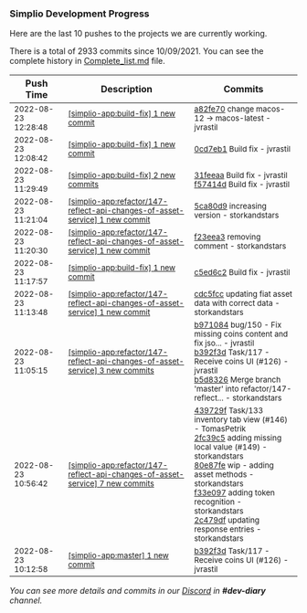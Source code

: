 
### Simplio Development Progress

Here are the last 10 pushes to the projects we are currently working.

There is a total of 2933 commits since 10/09/2021. You can see the complete history in
 [Complete_list.md](Complete_list.md) file.

| Push Time | Description | Commits |
| --- | --- | --- |
| <sub>2022-08-23 12:28:48</sub> | <sub>[[simplio-app:build\-fix] 1 new commit](https://github.com/SimplioOfficial/simplio-app/commit/a82fe70e597e661aba387bcfd220a149873895cd)</sub> | <sub>[a82fe70](https://github.com/SimplioOfficial/simplio-app/commit/a82fe70e597e661aba387bcfd220a149873895cd) change macos-12 -> macos-latest - jvrastil</sub> |
| <sub>2022-08-23 12:08:42</sub> | <sub>[[simplio-app:build\-fix] 1 new commit](https://github.com/SimplioOfficial/simplio-app/commit/0cd7eb11df3b5483d9ac65cefa8636293c9ed042)</sub> | <sub>[0cd7eb1](https://github.com/SimplioOfficial/simplio-app/commit/0cd7eb11df3b5483d9ac65cefa8636293c9ed042) Build fix - jvrastil</sub> |
| <sub>2022-08-23 11:29:49</sub> | <sub>[[simplio-app:build\-fix] 2 new commits](https://github.com/SimplioOfficial/simplio-app/compare/c5ed6c243469...f57414dadd37)</sub> | <sub>[31feeaa](https://github.com/SimplioOfficial/simplio-app/commit/31feeaa5452c084e8e83e0bd78d88f4ac8396544) Build fix - jvrastil<br>[f57414d](https://github.com/SimplioOfficial/simplio-app/commit/f57414dadd37aabb620725a252188feda9909b95) Build fix - jvrastil</sub> |
| <sub>2022-08-23 11:21:04</sub> | <sub>[[simplio-app:refactor/147\-reflect\-api\-changes\-of\-asset\-service] 1 new commit](https://github.com/SimplioOfficial/simplio-app/commit/5ca80d9a3c7d3cde526d1559d1ac2f93b0946711)</sub> | <sub>[5ca80d9](https://github.com/SimplioOfficial/simplio-app/commit/5ca80d9a3c7d3cde526d1559d1ac2f93b0946711) increasing version - storkandstars</sub> |
| <sub>2022-08-23 11:20:30</sub> | <sub>[[simplio-app:refactor/147\-reflect\-api\-changes\-of\-asset\-service] 1 new commit](https://github.com/SimplioOfficial/simplio-app/commit/f23eea371b2f4b6a0f7bcd92dbc5661214c5051f)</sub> | <sub>[f23eea3](https://github.com/SimplioOfficial/simplio-app/commit/f23eea371b2f4b6a0f7bcd92dbc5661214c5051f) removing comment - storkandstars</sub> |
| <sub>2022-08-23 11:17:57</sub> | <sub>[[simplio-app:build\-fix] 1 new commit](https://github.com/SimplioOfficial/simplio-app/commit/c5ed6c243469938b18727fb79512cc32fa317d36)</sub> | <sub>[c5ed6c2](https://github.com/SimplioOfficial/simplio-app/commit/c5ed6c243469938b18727fb79512cc32fa317d36) Build fix - jvrastil</sub> |
| <sub>2022-08-23 11:13:48</sub> | <sub>[[simplio-app:refactor/147\-reflect\-api\-changes\-of\-asset\-service] 1 new commit](https://github.com/SimplioOfficial/simplio-app/commit/cdc5fccecc8e937e3f27d9f98448f7bdf5da685d)</sub> | <sub>[cdc5fcc](https://github.com/SimplioOfficial/simplio-app/commit/cdc5fccecc8e937e3f27d9f98448f7bdf5da685d) updating fiat asset data with correct data - storkandstars</sub> |
| <sub>2022-08-23 11:05:15</sub> | <sub>[[simplio-app:refactor/147\-reflect\-api\-changes\-of\-asset\-service] 3 new commits](https://github.com/SimplioOfficial/simplio-app/compare/322a0841dcf7...b5d8326107e2)</sub> | <sub>[b971084](https://github.com/SimplioOfficial/simplio-app/commit/b971084c80298baac8a365640de806ab23566e73) bug/150 - Fix missing coins content and fix jso... - jvrastil<br>[b392f3d](https://github.com/SimplioOfficial/simplio-app/commit/b392f3dfda387d872fa63839ae56eb619785a0af) Task/117 - Receive coins UI (#126) - jvrastil<br>[b5d8326](https://github.com/SimplioOfficial/simplio-app/commit/b5d8326107e272407d9396b97a4ec3d25e1c4cc7) Merge branch 'master' into refactor/147-reflect... - storkandstars</sub> |
| <sub>2022-08-23 10:56:42</sub> | <sub>[[simplio-app:refactor/147\-reflect\-api\-changes\-of\-asset\-service] 7 new commits](https://github.com/SimplioOfficial/simplio-app/compare/4c3661ffbcb9...322a0841dcf7)</sub> | <sub>[439729f](https://github.com/SimplioOfficial/simplio-app/commit/439729fce79dd63993bf4a73931c19975b3aac18) Task/133 inventory tab view (#146) - TomasPetrik<br>[2fc39c5](https://github.com/SimplioOfficial/simplio-app/commit/2fc39c5c1aa476b65d2108a6f8a2536ac402e821) adding missing local value (#149) - storkandstars<br>[80e87fe](https://github.com/SimplioOfficial/simplio-app/commit/80e87feea8cf76aed9389af1161b3333735335a2) wip - adding asset methods - storkandstars<br>[f33e097](https://github.com/SimplioOfficial/simplio-app/commit/f33e097bee172889d5bdb7439e4c27ea6d578b2e) adding token recognition - storkandstars<br>[2c479df](https://github.com/SimplioOfficial/simplio-app/commit/2c479dfd56f94cb318bbf125e12bfe18438e690b) updating response entries - storkandstars</sub> |
| <sub>2022-08-23 10:12:58</sub> | <sub>[[simplio-app:master] 1 new commit](https://github.com/SimplioOfficial/simplio-app/commit/b392f3dfda387d872fa63839ae56eb619785a0af)</sub> | <sub>[b392f3d](https://github.com/SimplioOfficial/simplio-app/commit/b392f3dfda387d872fa63839ae56eb619785a0af) Task/117 - Receive coins UI (#126) - jvrastil</sub> |

_You can see more details and commits in our [Discord](https://discord.gg/aKhjuwZmdP) in **#dev-diary** channel._
